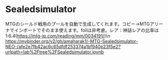 # Sealedsimulator
MTGのシールド戦用のプールを自動で生成してくれます。コピー→MTGアリーナでインポートでそのまま使えます。foilは非考慮。レア：神話レアの比率は1:6.4(https://mtg-jp.com/reading/mm/0034191/)\n
https://mybinder.org/v2/gh/amaharak1/-MTG-Sealedsimulator-NEO-/afe2e7fb42ac6c65dfdf253374a1bf940e23f5e2?urlpath=lab%2Ftree%2FSealedsimulator.ipynb
